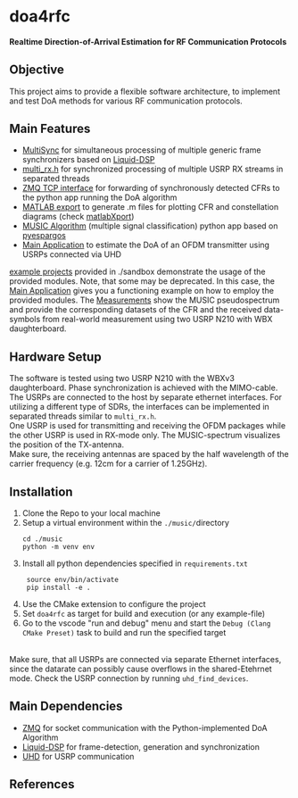 # doa4rfc
#### Realtime Direction-of-Arrival Estimation for RF Communication Protocols

## Objective  
This project aims to provide a flexible software architecture, to implement and test DoA methods for various RF communication protocols.

## Main Features
-  [MultiSync](include/multisync/README.md) for simultaneous processing of multiple generic frame synchronizers based on [Liquid-DSP](https://liquidsdr.org)
- [multi_rx.h](include/multi_rx/multi_rx.h) for synchronized processing of multiple USRP RX streams in separated threads
- [ZMQ TCP interface](include/zmq_socket/zmq_socket.h) for forwarding of synchronously detected CFRs to the python app running the DoA algorithm 
- [MATLAB export](include/matlab_export/matlab_export.h) to generate .m files for plotting CFR and constellation diagrams (check [matlabXport](https://github.com/F-L-X-S/matlabXport))
- [MUSIC Algorithm](music/music-spectrum.py) (multiple signal classification) python app based on [pyespargos](https://github.com/ESPARGOS/pyespargos) 
- [Main Application](src/main.cc) to estimate the DoA of an OFDM transmitter using USRPs connected via UHD

 [example projects](sandbox/) provided in ./sandbox demonstrate the usage of the provided modules. Note, that some may be deprecated. In this case, the [Main Application](src/main.cc) gives you a functioning example on how to employ the provided modules. 
 The [Measurements](matlab/) show the MUSIC pseudospectrum and provide the corresponding datasets of the CFR and the received data-symbols from real-world measurement using two USRP N210 with WBX daughterboard. 

## Hardware Setup 
The software is tested using two USRP N210 with the WBXv3 daughterboard. Phase synchronization is achieved with the MIMO-cable. The USRPs are connected to the host by separate ethernet interfaces. For utilizing a different type of SDRs, the interfaces can be implemented in separated threads similar to `multi_rx.h`.  <br>
One USRP is used for transmitting and receiving the OFDM packages while the other USRP is used in RX-mode only. The MUSIC-spectrum visualizes the position of the TX-antenna. 
 <br>
Make sure, the receiving antennas are spaced by the half wavelength of the carrier frequency (e.g. 12cm for a carrier of 1.25GHz).

## Installation 
1. Clone the Repo to your local machine
2. Setup a virtual environment within the `./music/`directory <br>
   ```
   cd ./music
   python -m venv env
   ```
3. Install all python dependencies specified in `requirements.txt` <br>
   ```
    source env/bin/activate
    pip install -e . 
   ``` 
4. Use the CMake extension to configure the project 
5. Set `doa4rfc` as target for build and execution (or any example-file)
6. Go to the vscode "run and debug" menu and start the `Debug (Clang CMake Preset)` task to build and run the specified target 
<br><br>

Make sure, that all USRPs are connected via separate Ethernet interfaces, since the datarate can possibly cause overflows in the shared-Etehrnet mode. Check the USRP connection by running `uhd_find_devices`. 

## Main Dependencies
- [ZMQ](https://zeromq.org/languages/cplusplus/) for socket communication with the Python-implemented DoA Algorithm 
- [Liquid-DSP](https://liquidsdr.org) for frame-detection, generation and synchronization
- [UHD](https://files.ettus.com/manual/index.html) for USRP communication

## References
[^1]: Zheng Yang, Yi Zhang, Guoxuan Chi, Guidong Zhang, "Hands-on Wireless Sensing with Wi-Fi: A Tutorial" tns.thss.tsinghua.edu.cn, 2023, https://tns.thss.tsinghua.edu.cn/wst/docs/pre/
(accessed April 4, 2025)

[^2]: "IEEE Standard for Information technology--Telecommunications and information exchange between systems Local and metropolitan area networks--Specific requirements Part 11: Wireless LAN Medium Access Control (MAC) and Physical Layer (PHY) Specifications," in IEEE Std 802.11-2012 (Revision of IEEE Std 802.11-2007) , vol., no., pp.1-2793, 29 March 2012, doi: 10.1109/IEEESTD.2012.6178212.

[^3]: Lin, N., Yun, Z., Zhou, S., & Han, S. (2025). GR-WiFi: A GNU Radio based WiFi Platform with Single-User and Multi-User MIMO Capability. ArXiv, abs/2501.06176.